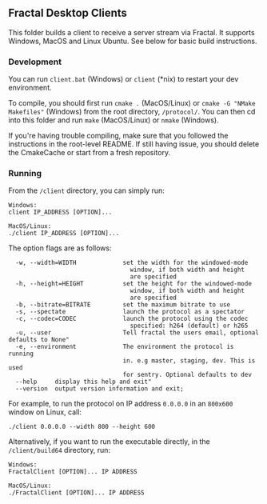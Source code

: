 ## Fractal Desktop Clients

This folder builds a client to receive a server stream via Fractal. It supports Windows, MacOS and Linux Ubuntu. See below for basic build instructions.

### Development

You can run `client.bat` (Windows) or `client` (\*nix) to restart your dev environment.

To compile, you should first run `cmake .` (MacOS/Linux) or `cmake -G "NMake Makefiles"` (Windows) from the root directory, `/protocol/`. You can then cd into this folder and run `make` (MacOS/Linux) or `nmake` (Windows).

If you're having trouble compiling, make sure that you followed the instructions in the root-level README. If still having issue, you should delete the CmakeCache or start from a fresh repository.

### Running

From the `/client` directory, you can simply run:

```
Windows:
client IP_ADDRESS [OPTION]...

MacOS/Linux:
./client IP_ADDRESS [OPTION]...
```

The option flags are as follows:

```
  -w, --width=WIDTH             set the width for the windowed-mode
                                  window, if both width and height
                                  are specified
  -h, --height=HEIGHT           set the height for the windowed-mode
                                  window, if both width and height
                                  are specified
  -b, --bitrate=BITRATE         set the maximum bitrate to use
  -s, --spectate                launch the protocol as a spectator
  -c, --codec=CODEC             launch the protocol using the codec
                                  specified: h264 (default) or h265
  -u, --user                    Tell fractal the users email, optional defaults to None"
  -e, --environment             The environment the protocol is running
                                in. e.g master, staging, dev. This is used
                                for sentry. Optional defaults to dev
  --help     display this help and exit"
  --version  output version information and exit;
```

For example, to run the protocol on IP address `0.0.0.0` in an `800x600` window on Linux, call:

```
./client 0.0.0.0 --width 800 --height 600
```

Alternatively, if you want to run the executable directly, in the `/client/build64` directory, run:

```
Windows:
FractalClient [OPTION]... IP ADDRESS

MacOS/Linux:
./FractalClient [OPTION]... IP ADDRESS
```
